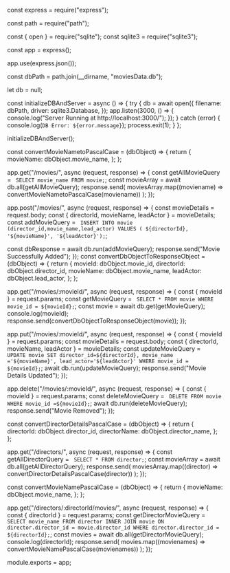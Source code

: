 const express = require("express");

const path = require("path");

const { open } = require("sqlite");
const sqlite3 = require("sqlite3");

const app = express();

app.use(express.json());

const dbPath = path.join(__dirname, "moviesData.db");

let db = null;

const initializeDBAndServer = async () => {
  try {
    db = await open({
      filename: dbPath,
      driver: sqlite3.Database,
    });
    app.listen(3000, () => {
      console.log("Server Running at http://localhost:3000/");
    });
  } catch (error) {
    console.log(`DB Error: ${error.message}`);
    process.exit(1);
  }
};

initializeDBAndServer();

const convertMovieNametoPascalCase = (dbObject) => {
  return {
    movieName: dbObject.movie_name,
  };
};

app.get("/movies/", async (request, response) => {
  const getAllMovieQuery = `
SELECT
movie_name
FROM
movie;`;
  const movieArray = await db.all(getAllMovieQuery);
  response.send(
    moviesArray.map((moviename) => convertMovieNametoPascalCase(moviename))
  );
});

app.post("/movies/", async (request, response) => {
  const movieDetails = request.body;
  const { directorId, movieName, leadActor } = movieDetails;
  const addMovieQuery = `
INSERT INTO
movie (director_id,movie_name,lead_actor)
VALUES
(
${directorId},
'${movieName}',
'${leadActor}');`;

  const dbResponse = await db.run(addMovieQuery);
  response.send("Movie Successfully Added");
});
const convertDbObjectToResponseObject = (dbObject) => {
  return {
    movieId: dbObject.movie_id,
    directorId: dbObject.director_id,
    movieName: dbObject.movie_name,
    leadActor: dbObject.lead_actor,
  };
};

app.get("/movies/:movieId/", async (request, response) => {
  const { movieId } = request.params;
  const getMovieQuery = `
SELECT
*
FROM
movie
WHERE
movie_id = ${movieId};`;
  const movie = await db.get(getMovieQuery);
  console.log(movieId);
  response.send(convertDbObjectToResponseObject(movie));
});

app.put("/movies/:movieId/", async (request, response) => {
  const { movieId } = request.params;
  const movieDetails = request.body;
  const { directorId, movieName, leadActor } = movieDetails;
  const updateMovieQuery = `
UPDATE
movie
SET
director_id=${directorId},
movie_name ='${movieName}',
lead_actor='${leadActor}'
WHERE
movie_id = ${movieId};`;
  await db.run(updateMovieQuery);
  response.send("Movie Details Updated");
});

app.delete("/movies/:movieId/", async (request, response) => {
  const { movieId } = request.params;
  const deleteMovieQuery = `
DELETE FROM
movie
WHERE
movie_id =${movieId};`;
  await db.run(deleteMovieQuery);
  response.send("Movie Removed");
});

const convertDirectorDetailsPascalCase = (dbObject) => {
  return {
    directorId: dbObject.director_id,
    directorName: dbObject.director_name,
  };
};

app.get("/directors/", async (request, response) => {
  const getAllDirectorQuery = `
SELECT
*
FROM
director;`;
  const movieArray = await db.all(getAllDirectorQuery);
  response.send(
    moviesArray.map((director) => convertDirectorDetailsPascalCase(director))
  );
});

const convertMovieNamePascalCase = (dbObject) => {
  return {
    movieName: dbObject.movie_name,
  };
};

app.get("/directors/:directorId/movies/", async (request, response) => {
  const { directorId } = request.params;
  const getDirectorMovieQuery = `
SELECT
movie_name
FROM
director INNER JOIN movie
ON director.director_id = movie.director_id
WHERE
director.director_id = ${directorId};`;
  const movies = await db.all(getDirectorMovieQuery);
  console.log(directorId);
  response.send(
    movies.map((movienames) => convertMovieNamePascalCase(movienames))
  );
});

module.exports = app;
